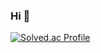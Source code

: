 ### Hi 👋
[![Solved.ac Profile](http://mazassumnida.wtf/api/v2/generate_badge?boj=kl45678)](https://solved.ac/kl45678/)
<!--
**browniesss/browniesss** is a ✨ _special_ ✨ repository because its `README.md` (this file) appears on your GitHub profile.

Here are some ideas to get you started:

- 🔭 I’m currently working on ...
- 🌱 I’m currently learning ...
- 👯 I’m looking to collaborate on ...
- 🤔 I’m looking for help with ...
- 💬 Ask me about ...
- 📫 How to reach me: ...
- 😄 Pronouns: ...
- ⚡ Fun fact: ...
-->
